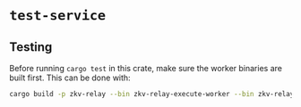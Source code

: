# `test-service`

## Testing

Before running `cargo test` in this crate, make sure the worker binaries are built first. This can be done with:

```sh
cargo build -p zkv-relay --bin zkv-relay-execute-worker --bin zkv-relay-prepare-worker
```
